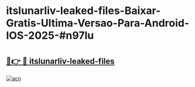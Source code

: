 # itslunarliv-leaked-files-Baixar-Gratis-Ultima-Versao-Para-Android-IOS-2025-#n97lu

# <h2><a href="https://ainizakaria.my?title=itslunarliv-leaked-files&ref=24M">🔗👉 🔴 itslunarliv-leaked-files</a></h2>

[![acn](https://github.com/user-attachments/assets/0f9c940e-d8b0-45ae-aac7-cd30a18b3e1c)](https://ainizakaria.my?title=itslunarliv-leaked-files&ref=24M)

